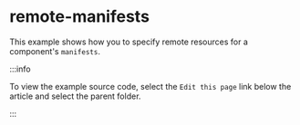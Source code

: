 # remote-manifests

This example shows how you to specify remote resources for a component's `manifests`.

:::info

To view the example source code, select the `Edit this page` link below the article and select the parent folder.

:::
